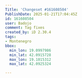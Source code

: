 ```yaml
---
Title: 'Changeset #161608504'
PublishDate: 2025-01-21T17:04:45Z
id: 161608504
user: Badojo
comment: Tag fixes
created_by: iD 2.30.4
tags:
- Montenegro
bbox:
  min_lon: 19.0997986
  min_lat: 42.0915728
  max_lon: 19.1015312
  max_lat: 42.0925324

---
```

